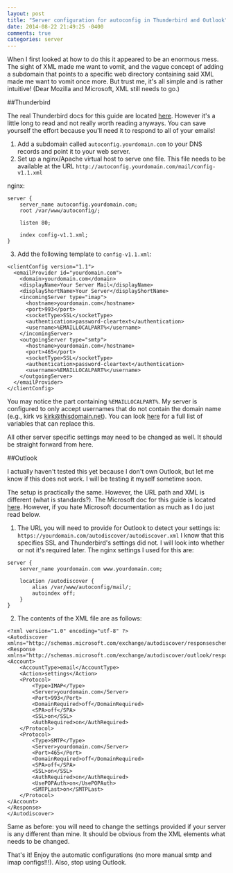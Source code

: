 ```yaml
---
layout: post
title: "Server configuration for autoconfig in Thunderbird and Outlook"
date: 2014-08-22 21:49:25 -0400
comments: true
categories: server
---
```


When I first looked at how to do this it appeared to be an enormous mess. The sight of XML made me want to vomit, and the vague concept of adding a subdomain that points to a specific web directory containing said XML made me want to vomit once more. But trust me, it's all simple and is rather intuitive! (Dear Mozilla and Microsoft, XML still needs to go.)

##Thunderbird

The real Thunderbird docs for this guide are located [here](https://wiki.mozilla.org/Thunderbird:Autoconfiguration). However it's a little long to read and not really worth reading anyways. You can save yourself the effort because you'll need it to respond to all of your emails!

1. Add a subdomain called `autoconfig.yourdomain.com` to your DNS records and point it to your web server.
2. Set up a nginx/Apache virtual host to serve one file. This file needs to be available at the URL `http://autoconfig.yourdomain.com/mail/config-v1.1.xml`

nginx:

```
server {
    server_name autoconfig.yourdomain.com;
    root /var/www/autoconfig/;

    listen 80;

    index config-v1.1.xml;
}
```

3. Add the following template to `config-v1.1.xml`:

```
<clientConfig version="1.1">
  <emailProvider id="yourdomain.com">
    <domain>yourdomain.com</domain>
    <displayName>Your Server Mail</displayName>
    <displayShortName>Your Server</displayShortName>
    <incomingServer type="imap">
      <hostname>yourdomain.com</hostname>
      <port>993</port>
      <socketType>SSL</socketType>
      <authentication>password-cleartext</authentication>
      <username>%EMAILLOCALPART%</username>
    </incomingServer>
    <outgoingServer type="smtp">
      <hostname>yourdomain.com</hostname>
      <port>465</port>
      <socketType>SSL</socketType>
      <authentication>password-cleartext</authentication>
      <username>%EMAILLOCALPART%</username>
    </outgoingServer>
  </emailProvider>
</clientConfig>
```

You may notice the part containing `%EMAILLOCALPART%`. My server is configured to only accept usernames that do not contain the domain name (e.g., kirk vs kirk@thisdomain.net). You can look [here](https://wiki.mozilla.org/Thunderbird:Autoconfiguration:ConfigFileFormat) for a full list of variables that can replace this.

All other server specific settings may need to be changed as well. It should be straight forward from here.

##Outlook

I actually haven't tested this yet because I don't own Outlook, but let me know if this does not work. I will be testing it myself sometime soon.

The setup is practically the same. However, the URL path and XML is different (what is standards?). The Microsoft doc for this guide is located [here](http://technet.microsoft.com/en-us/library/cc511507%28v=office.14%29.aspx). However, if you hate Microsoft documentation as much as I do just read below.

1. The URL you will need to provide for Outlook to detect your settings is: `https://yourdomain.com/autodiscover/autodiscover.xml` I know that this specifies SSL and Thunderbird's settings did not. I will look into whether or not it's required later. The nginx settings I used for this are:

```
server {
    server_name yourdomain.com www.yourdomain.com;

    location /autodiscover {
        alias /var/www/autoconfig/mail/;
        autoindex off;
    }
}
```

2. The contents of the XML file are as follows:

```
<?xml version="1.0" encoding="utf-8" ?>
<Autodiscover xmlns="http://schemas.microsoft.com/exchange/autodiscover/responseschema/2006">
<Response xmlns="http://schemas.microsoft.com/exchange/autodiscover/outlook/responseschema/2006a">
<Account>
    <AccountType>email</AccountType>
    <Action>settings</Action>
    <Protocol>
        <Type>IMAP</Type>
        <Server>yourdomain.com</Server>
        <Port>993</Port>
        <DomainRequired>off</DomainRequired>
        <SPA>off</SPA>
        <SSL>on</SSL>
        <AuthRequired>on</AuthRequired>
    </Protocol>
    <Protocol>
        <Type>SMTP</Type>
        <Server>yourdomain.com</Server>
        <Port>465</Port>
        <DomainRequired>off</DomainRequired>
        <SPA>off</SPA>
        <SSL>on</SSL>
        <AuthRequired>on</AuthRequired>
        <UsePOPAuth>on</UsePOPAuth>
        <SMTPLast>on</SMTPLast>
    </Protocol>
</Account>
</Response>
</Autodiscover>
```

Same as before: you will need to change the settings provided if your server is any different than mine. It should be obvious from the XML elements what needs to be changed.

That's it! Enjoy the automatic configurations (no more manual smtp and imap configs!!!). Also, stop using Outlook.
